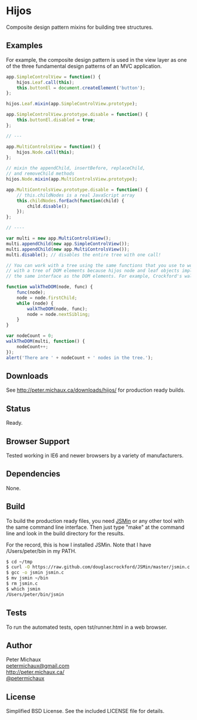 Hijos
=====

Composite design pattern mixins for building tree structures.


Examples
--------

For example, the composite design pattern is used in the view layer
as one of the three fundamental design patterns of an MVC application.

```javascript
app.SimpleControlView = function() {
    hijos.Leaf.call(this);
    this.buttonEl = document.createElement('button');
};

hijos.Leaf.mixin(app.SimpleControlView.prototype);

app.SimpleControlView.prototype.disable = function() {
    this.buttonEl.disabled = true;
};

// ---

app.MultiControlsView = function() {
    hijos.Node.call(this);
};

// mixin the appendChild, insertBefore, replaceChild,
// and removeChild methods
hijos.Node.mixin(app.MultiControlsView.prototype);

app.MultiControlsView.prototype.disable = function() {
    // this.childNodes is a real JavaScript array
    this.childNodes.forEach(function(child) {
        child.disable();
    });
};

// ----

var multi = new app.MultiControlsView();
multi.appendChild(new app.SimpleControlView());
multi.appendChild(new app.MultiControlsView());
multi.disable(); // disables the entire tree with one call!

// You can work with a tree using the same functions that you use to work
// with a tree of DOM elements because hijos node and leaf objects implement
// the same interface as the DOM elements. For example, Crockford's walkTheDom:

function walkTheDOM(node, func) {
    func(node);
    node = node.firstChild;
    while (node) {
        walkTheDOM(node, func);
        node = node.nextSibling;
    }
}

var nodeCount = 0;
walkTheDOM(multi, function() {
    nodeCount++;
});
alert('There are ' + nodeCount + ' nodes in the tree.');
```


Downloads
---------

See http://peter.michaux.ca/downloads/hijos/ for production ready builds.


Status
------

Ready.


Browser Support
---------------

Tested working in IE6 and newer browsers by a variety of manufacturers.


Dependencies
------------

None.


Build
-----

To build the production ready files, you need [JSMin](http://www.crockford.com/javascript/jsmin.html) or any other tool with the same command line interface. Then just type "make" at the command line and look in the build directory for the results.

For the record, this is how I installed JSMin. Note that I have /Users/peter/bin in my PATH.

```sh
$ cd ~/tmp
$ curl -O https://raw.github.com/douglascrockford/JSMin/master/jsmin.c
$ gcc -o jsmin jsmin.c
$ mv jsmin ~/bin
$ rm jsmin.c
$ which jsmin
/Users/peter/bin/jsmin
```


Tests
-----

To run the automated tests, open tst/runner.html in a web browser.


Author
------

Peter Michaux<br>
petermichaux@gmail.com<br>
http://peter.michaux.ca/<br>
[@petermichaux](https://twitter.com/petermichaux)


License
-------

Simplified BSD License. See the included LICENSE file for details.
